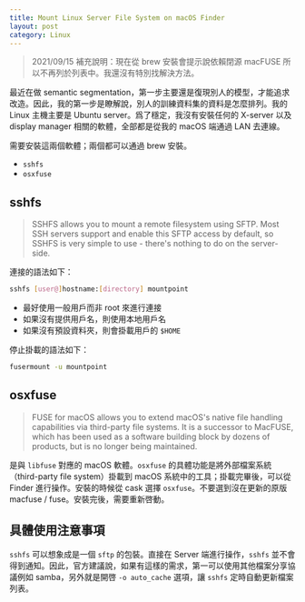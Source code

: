 ```yaml
---
title: Mount Linux Server File System on macOS Finder
layout: post
category: Linux
---
```


> 2021/09/15 補充說明：現在從 brew 安裝會提示說依賴閉源 macFUSE 所以不再列於列表中。我還沒有特別找解決方法。

最近在做 semantic segmentation，第一步主要還是復現別人的模型，才能追求改造。因此，我的第一步是瞭解說，別人的訓練資料集的資料是怎麼排列。我的 Linux 主機主要是 Ubuntu server。爲了穩定，我沒有安裝任何的 X-server 以及 display manager 相關的軟體，全部都是從我的 macOS 端通過 LAN 去連線。

需要安裝這兩個軟體；兩個都可以通過 brew 安裝。

- `sshfs`
- `osxfuse`

## sshfs

> SSHFS allows you to mount a remote filesystem using SFTP. Most SSH servers support and enable this SFTP access by default, so SSHFS is very simple to use - there's nothing to do on the server-side.

連接的語法如下：

```bash
sshfs [user@]hostname:[directory] mountpoint
```

- 最好使用一般用戶而非 root 來進行連接
- 如果沒有提供用戶名，則使用本地用戶名
- 如果沒有預設資料夾，則會掛載用戶的 `$HOME`

停止掛載的語法如下：

```bash
fusermount -u mountpoint
```

## osxfuse

> FUSE for macOS allows you to extend macOS's native file handling capabilities via third-party file systems. It is a successor to MacFUSE, which has been used as a software building block by dozens of products, but is no longer being maintained.

是與 `libfuse` 對應的 macOS 軟體。`osxfuse` 的具體功能是將外部檔案系統（third-party file system）掛載到 macOS 系統中的工具；掛載完畢後，可以從 Finder 進行操作。安裝的時候從 cask 選擇 `osxfuse`。不要選到沒在更新的原版 macfuse / fuse。安裝完後，需要重新啓動。

## 具體使用注意事項

`sshfs` 可以想象成是一個 `sftp` 的包裝。直接在 Server 端進行操作，`sshfs` 並不會得到通知。因此，官方建議說，如果有這樣的需求，第一可以使用其他檔案分享協議例如 samba，另外就是開啓 `-o auto_cache` 選項，讓 `sshfs` 定時自動更新檔案列表。
